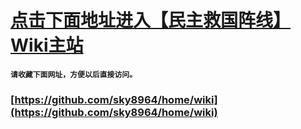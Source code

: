 # [点击下面地址进入【民主救国阵线】Wiki主站](https://github.com/sky8964/home/wiki)
**`请收藏下面网址，方便以后直接访问。`**
### [https://github.com/sky8964/home/wiki](https://github.com/sky8964/home/wiki)
